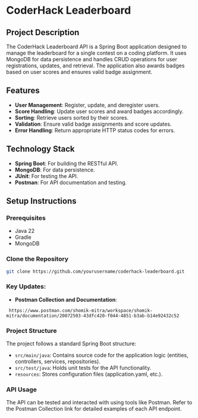# CoderHack Leaderboard

## Project Description

The CoderHack Leaderboard API is a Spring Boot application designed to manage the leaderboard for a single contest on a coding platform. It uses MongoDB for data persistence and handles CRUD operations for user registrations, updates, and retrieval. The application also awards badges based on user scores and ensures valid badge assignment.

## Features

- **User Management**: Register, update, and deregister users.
- **Score Handling**: Update user scores and award badges accordingly.
- **Sorting**: Retrieve users sorted by their scores.
- **Validation**: Ensure valid badge assignments and score updates.
- **Error Handling**: Return appropriate HTTP status codes for errors.

## Technology Stack

- **Spring Boot**: For building the RESTful API.
- **MongoDB**: For data persistence.
- **JUnit**: For testing the API.
- **Postman**: For API documentation and testing.

## Setup Instructions

### Prerequisites

- Java 22
- Gradle
- MongoDB

### Clone the Repository

```bash
git clone https://github.com/yourusername/coderhack-leaderboard.git
```

### Key Updates:

- **Postman Collection and Documentation**:
```
 https://www.postman.com/shomik-mitra/workspace/shomik-mitra/documentation/20072503-43dfc420-f044-4851-b3ab-b14e92432c52

```
###  Project Structure

The project follows a standard Spring Boot structure:

- `src/main/java`: Contains source code for the application logic (entities, controllers, services, repositories).
- `src/test/java`: Holds unit tests for the API functionality.
- `resources`: Stores configuration files (application.yaml, etc.).

### API Usage

The API can be tested and interacted with using tools like Postman. Refer to the Postman Collection link for detailed examples of each API endpoint.
